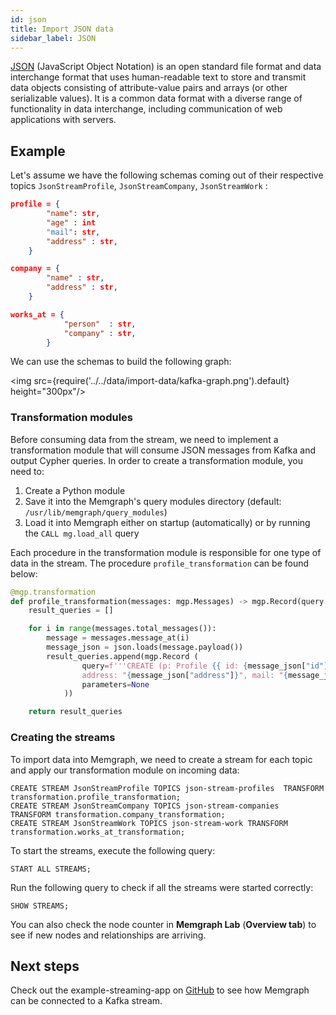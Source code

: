 ```yaml
---
id: json
title: Import JSON data
sidebar_label: JSON
---
```


[JSON](https://www.json.org/json-en.html) (JavaScript Object Notation) is an
open standard file format and data interchange format that uses human-readable
text to store and transmit data objects consisting of attribute-value pairs and
arrays (or other serializable values). It is a common data format with a diverse
range of functionality in data interchange, including communication of web
applications with servers.

## Example

Let's assume we have the following schemas coming out of their respective topics
`JsonStreamProfile`, `JsonStreamCompany`, `JsonStreamWork` :

```json
profile = {
        "name": str,
        "age" : int
        "mail": str,
        "address" : str,
    }

company = {
        "name" : str,
        "address" : str,
    }

works_at = {
            "person"  : str,
            "company" : str,
        }
```

We can use the schemas to build the following graph:

<img src={require('../../data/import-data/kafka-graph.png').default} height="300px"/>

### Transformation modules

Before consuming data from the stream, we need to implement a transformation
module that will consume JSON messages from Kafka and output Cypher queries. In
order to create a transformation module, you need to:

1. Create a Python module
2. Save it into the Memgraph's query modules directory (default:
   `/usr/lib/memgraph/query_modules`)
3. Load it into Memgraph either on startup (automatically) or by running the
   `CALL mg.load_all` query

Each procedure in the transformation module is responsible for one type of data
in the stream. The procedure `profile_transformation` can be found below:

```python
@mgp.transformation
def profile_transformation(messages: mgp.Messages) -> mgp.Record(query = str, parameters=mgp.Nullable[mgp.Map]):
    result_queries = []

    for i in range(messages.total_messages()):
        message = messages.message_at(i)
        message_json = json.loads(message.payload())
        result_queries.append(mgp.Record (
                query=f'''CREATE (p: Profile {{ id: {message_json["id"]}, name: "{message_json["name"]}", age: ToInteger({message_json["age"]})
                address: "{message_json["address"]}", mail: "{message_json["mail"]}" }})''' ,
                parameters=None
            ))

    return result_queries
```

### Creating the streams

To import data into Memgraph, we need to create a stream for each topic and
apply our transformation module on incoming data:

```cypher
CREATE STREAM JsonStreamProfile TOPICS json-stream-profiles  TRANSFORM transformation.profile_transformation;
CREATE STREAM JsonStreamCompany TOPICS json-stream-companies  TRANSFORM transformation.company_transformation;
CREATE STREAM JsonStreamWork TOPICS json-stream-work TRANSFORM transformation.works_at_transformation;
```

To start the streams, execute the following query:

```cypher
START ALL STREAMS;
```

Run the following query to check if all the streams were started correctly:

```cypher
SHOW STREAMS;
```

You can also check the node counter in **Memgraph Lab** (**Overview tab**) to
see if new nodes and relationships are arriving.

## Next steps

Check out the example-streaming-app on
[GitHub](https://github.com/memgraph/example-streaming-app) to see how Memgraph
can be connected to a Kafka stream.
